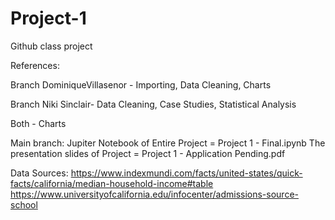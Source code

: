 # Project-1
Github class project

References: 

Branch DominiqueVillasenor - Importing, Data Cleaning, Charts

Branch Niki Sinclair- Data Cleaning, Case Studies, Statistical Analysis

Both - Charts

Main branch:
Jupiter Notebook of Entire Project = Project 1 - Final.ipynb
The presentation slides of Project = Project 1 - Application Pending.pdf



Data Sources: https://www.indexmundi.com/facts/united-states/quick-facts/california/median-household-income#table
https://www.universityofcalifornia.edu/infocenter/admissions-source-school
